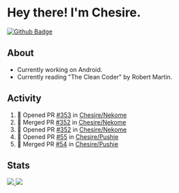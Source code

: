 # Hey there! I'm Chesire.

[![Github Badge](https://img.shields.io/badge/-Github-000?style=flat-square&logo=Github&logoColor=white&link=https://github.com/chesire)](https://github.com/chesire)

## About
<!-- Uses https://github.com/Chesire/natemoo-re -->
* Currently working on Android.
* Currently reading "The Clean Coder" by Robert Martin.
<!--
* Currently listening to: 
<a href="https://natemoo-re-iirbxe7wf.vercel.app/now-playing?open">
    <img src="https://natemoo-re-iirbxe7wf.vercel.app/now-playing" width="256" height="64" alt="Now Playing">
</a>  
-->

## Activity
<!-- Uses https://github.com/jamesgeorge007/github-activity-readme -->
<!--START_SECTION:activity-->
1. 💪 Opened PR [#353](https://github.com/Chesire/Nekome/pull/353) in [Chesire/Nekome](https://github.com/Chesire/Nekome)
2. 🎉 Merged PR [#352](https://github.com/Chesire/Nekome/pull/352) in [Chesire/Nekome](https://github.com/Chesire/Nekome)
3. 💪 Opened PR [#352](https://github.com/Chesire/Nekome/pull/352) in [Chesire/Nekome](https://github.com/Chesire/Nekome)
4. 💪 Opened PR [#55](https://github.com/Chesire/Pushie/pull/55) in [Chesire/Pushie](https://github.com/Chesire/Pushie)
5. 🎉 Merged PR [#54](https://github.com/Chesire/Pushie/pull/54) in [Chesire/Pushie](https://github.com/Chesire/Pushie)
<!--END_SECTION:activity-->

## Stats
<a href="https://github-readme-stats.vercel.app/api/top-langs/?username=chesire&theme=tokyonight">
    <img src="https://github-readme-stats.vercel.app/api/top-langs/?username=chesire&layout=compact&theme=tokyonight" >
</a>
<a href="https://github-readme-stats.vercel.app/api?username=chesire&show_icons=true&theme=tokyonight">
    <img src="https://github-readme-stats.vercel.app/api?username=chesire&show_icons=true&theme=tokyonight" >
</a>  

